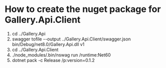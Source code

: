 # How to create the nuget package for Gallery.Api.Client
1. cd ../Gallery.Api
2. swagger tofile --output ../Gallery.Api.Client/swagger.json bin/Debug/net8.0/Gallery.Api.dll v1
3. cd ../Gallery.Api.Client
4. ./node_modules/.bin/nswag run /runtime:Net60
5. dotnet pack -c Release /p:version=0.1.2
